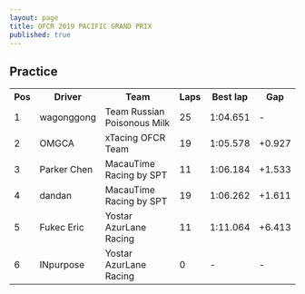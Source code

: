 ```yaml
---
layout: page
title: OFCR 2019 PACIFIC GRAND PRIX
published: true
---
```

## Practice  
<font size="2">
<table>
  <tr>
    <th>Pos</th>
    <th>Driver</th>
    <th>Team</th>
    <th>Laps</th>
    <th>Best lap</th>
    <th>Gap</th>
  </tr>
  <tr>
    <td>1</td>
    <td>wagonggong</td>
    <td>Team Russian Poisonous Milk</td>
    <td>25</td>
    <td>1:04.651</td>
    <td>-</td>
  </tr>
  <tr>
    <td>2</td>
    <td>OMGCA</td>
    <td>xTacing OFCR Team</td>
    <td>19</td>
    <td>1:05.578</td>
    <td>+0.927</td>
  </tr>
  <tr>
    <td>3</td>
    <td>Parker Chen</td>
    <td>MacauTime Racing by SPT</td>
    <td>11</td>
    <td>1:06.184</td>
    <td>+1.533</td>
  </tr>
  <tr>
    <td>4</td>
    <td>dandan</td>
    <td>MacauTime Racing by SPT</td>
    <td>19</td>
    <td>1:06.262</td>
    <td>+1.611</td>
  </tr>
  <tr>
    <td>5</td>
    <td>Fukec Eric</td>
    <td>Yostar AzurLane Racing</td>
    <td>11</td>
    <td>1:11.064</td>
    <td>+6.413</td>
  </tr>
  <tr>
    <td>6</td>
    <td>INpurpose</td>
    <td>Yostar AzurLane Racing</td>
    <td>0</td>
    <td>-</td>
    <td>-</td>
  </tr>
</table>
</font>
